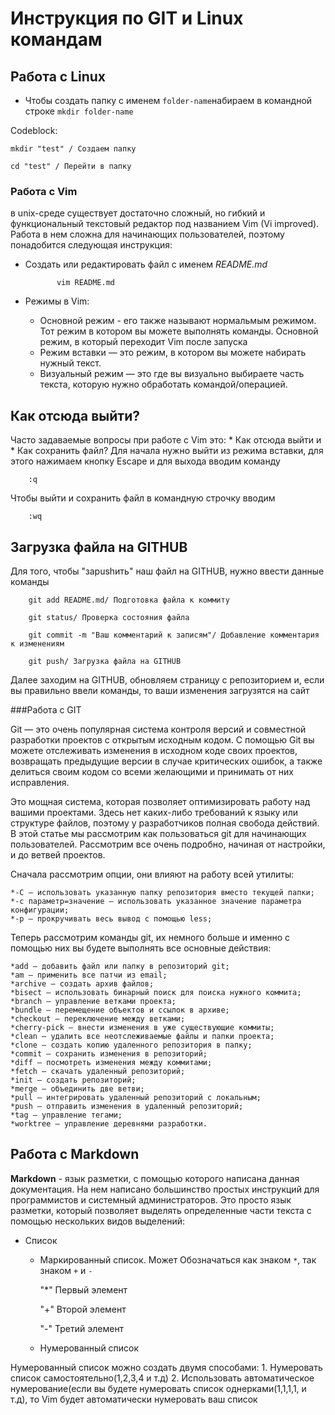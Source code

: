# Инструкция по GIT и Linux командам

## Работа с Linux

* Чтобы создать папку с именем `folder-name`набираем в командной строке `mkdir folder-name`

Codeblock:
    
    mkdir "test" / Создаем папку

    cd "test" / Перейти в папку

### Работа с Vim
в unix-среде существует достаточно сложный, но гибкий и функциональный текстовый редактор под названием Vim (Vi improved). Работа в нем сложна для начинающих пользователей, поэтому понадобится следующая инструкция:

* Создать или редактировать файл с именем *README.md*

             vim README.md

* Режимы в Vim:
    * Основной режим - его также называют нормальмым режимом. Тот режим в котором вы можете выполнять команды. Основной режим, в который переходит Vim после запуска
    * Режим вставки — это режим, в котором вы можете набирать нужный текст.
    * Визуальный режим — это где вы визуально выбираете часть текста, которую нужно обработать командой/операцией.
    
## Как отсюда выйти?
Часто задаваемые вопросы при работе с Vim это:
    * Как отсюда выйти
              и
    * Как сохранить файл?
Для начала нужно выйти из режима вставки, для этого нажимаем кнопку Escape и для выхода вводим команду

        :q
        
Чтобы выйти и сохранить файл в командную строчку вводим

        :wq
       
## Загрузка файла на  GITHUB
Для того, чтобы "заpushить" наш файл на GITHUB, нужно ввести данные команды

        git add README.md/ Подготовка файла к коммиту
        
        git status/ Проверка состояния файла
        
        git commit -m "Ваш комментарий к записям"/ Добавление комментария к изменениям
        
        git push/ Загрузка файла на GITHUB
      
Далее заходим на GITHUB, обновляем страницу с репозиторием и, если вы правильно ввели команды, то ваши изменения загрузятся на сайт
    
###Работа с GIT

Git — это очень популярная система контроля версий и совместной разработки проектов с открытым исходным кодом. С помощью Git вы можете отслеживать изменения в исходном коде своих проектов, возвращать предыдущие версии в случае критических ошибок, а также делиться своим кодом со всеми желающими и принимать от них исправления.

Это мощная система, которая позволяет оптимизировать работу над вашими проектами. Здесь нет каких-либо требований к языку или структуре файлов, поэтому у разработчиков полная свобода действий. В этой статье мы рассмотрим как пользоваться git для начинающих пользователей. Рассмотрим все очень подробно, начиная от настройки, и до ветвей проектов.

Сначала рассмотрим опции, они влияют на работу всей утилиты:

    *-C — использовать указанную папку репозитория вместо текущей папки;
    *-c параметр=значение — использовать указанное значение параметра конфигурации;
    *-p — прокручивать весь вывод с помощью less;
Теперь рассмотрим команды git, их немного больше и именно с помощью них вы будете выполнять все основные действия:

    *add — добавить файл или папку в репозиторий git;
    *am — применить все патчи из email;
    *archive — создать архив файлов;
    *bisect — использовать бинарный поиск для поиска нужного коммита;
    *branch — управление ветками проекта;
    *bundle — перемещение объектов и ссылок в архиве;
    *checkout — переключение между ветками;
    *cherry-pick — внести изменения в уже существующие коммиты;
    *clean — удалить все неотслеживаемые файлы и папки проекта;
    *clone — создать копию удаленного репозитория в папку;
    *commit — сохранить изменения в репозиторий;
    *diff — посмотреть изменения между коммитами;
    *fetch — скачать удаленный репозиторий;
    *init — создать репозиторий;
    *merge — объединить две ветви;
    *pull — интегрировать удаленный репозиторий с локальным;
    *push — отправить изменения в удаленный репозиторий;
    *tag — управление тегами;
    *worktree — управление деревнями разработки.
## Работа с Markdown
**Markdown** - язык разметки, с помощью которого написана данная документация. На нем написано большинство простых инструкций  для программистов и системный администраторов. Это просто язык разметки, который позволяет выделять определенные части текста с помощью нескольких видов выделений:

* Список
    * Маркированный список. Может Обозначаться как знаком `*`, так знаком `+` и `-`

      "*" Первый элемент
      
      "+" Второй элемент
      
      "-" Третий элемент

    * Нумерованный список
    
Нумерованный список можно создать двумя способами:
    1. Нумеровать список самостоятельно(1,2,3,4 и т.д)
    2. Использовать автоматическое нумерование(если вы будете нумеровать список однерками(1,1,1,1, и т.д), то Vim будет автоматически нумеровать ваш список




